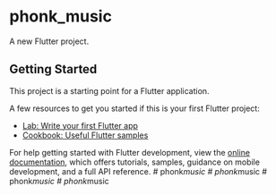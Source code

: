 # phonk_music

A new Flutter project.

## Getting Started

This project is a starting point for a Flutter application.

A few resources to get you started if this is your first Flutter project:

- [Lab: Write your first Flutter app](https://docs.flutter.dev/get-started/codelab)
- [Cookbook: Useful Flutter samples](https://docs.flutter.dev/cookbook)

For help getting started with Flutter development, view the
[online documentation](https://docs.flutter.dev/), which offers tutorials,
samples, guidance on mobile development, and a full API reference.
#   p h o n k _ m u s i c  
 #   p h o n k _ m u s i c  
 #   p h o n k _ m u s i c  
 #   p h o n k _ m u s i c  
 